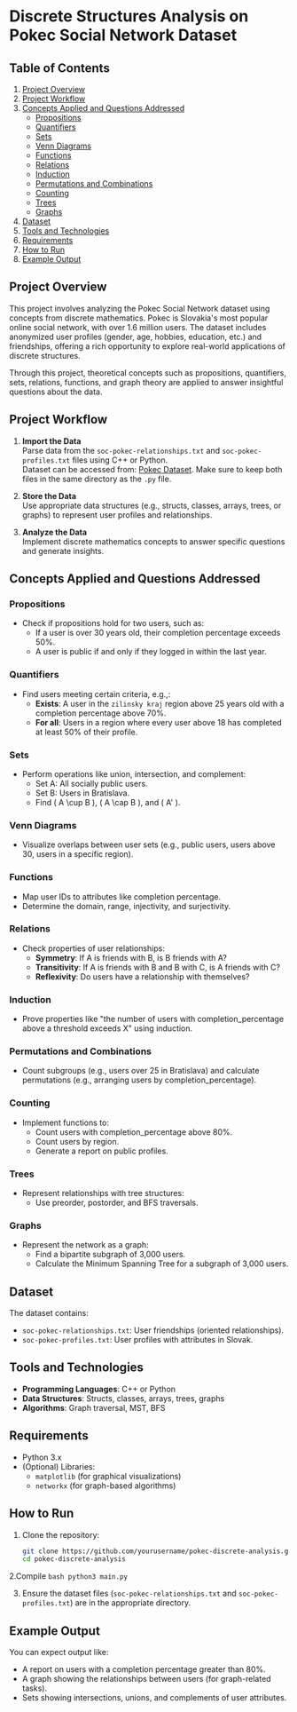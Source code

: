 # Discrete Structures Analysis on Pokec Social Network Dataset

## Table of Contents
1. [Project Overview](#project-overview)
2. [Project Workflow](#project-workflow)
3. [Concepts Applied and Questions Addressed](#concepts-applied-and-questions-addressed)
    - [Propositions](#propositions)
    - [Quantifiers](#quantifiers)
    - [Sets](#sets)
    - [Venn Diagrams](#venn-diagrams)
    - [Functions](#functions)
    - [Relations](#relations)
    - [Induction](#induction)
    - [Permutations and Combinations](#permutations-and-combinations)
    - [Counting](#counting)
    - [Trees](#trees)
    - [Graphs](#graphs)
4. [Dataset](#dataset)
5. [Tools and Technologies](#tools-and-technologies)
6. [Requirements](#requirements)
7. [How to Run](#how-to-run)
8. [Example Output](#example-output)

## Project Overview
This project involves analyzing the Pokec Social Network dataset using concepts from discrete mathematics. Pokec is Slovakia's most popular online social network, with over 1.6 million users. The dataset includes anonymized user profiles (gender, age, hobbies, education, etc.) and friendships, offering a rich opportunity to explore real-world applications of discrete structures.

Through this project, theoretical concepts such as propositions, quantifiers, sets, relations, functions, and graph theory are applied to answer insightful questions about the data.

## Project Workflow
1. **Import the Data**  
   Parse data from the `soc-pokec-relationships.txt` and `soc-pokec-profiles.txt` files using C++ or Python.  
   Dataset can be accessed from: [Pokec Dataset](https://snap.stanford.edu/data/soc-Pokec.html).
   Make sure to keep both files in the same directory as the `.py` file.

3. **Store the Data**  
   Use appropriate data structures (e.g., structs, classes, arrays, trees, or graphs) to represent user profiles and relationships.

4. **Analyze the Data**  
   Implement discrete mathematics concepts to answer specific questions and generate insights.

## Concepts Applied and Questions Addressed

### Propositions
- Check if propositions hold for two users, such as:
  - If a user is over 30 years old, their completion percentage exceeds 50%.
  - A user is public if and only if they logged in within the last year.

### Quantifiers
- Find users meeting certain criteria, e.g.,:
  - **Exists**: A user in the `zilinsky kraj` region above 25 years old with a completion percentage above 70%.
  - **For all**: Users in a region where every user above 18 has completed at least 50% of their profile.

### Sets
- Perform operations like union, intersection, and complement:
  - Set A: All socially public users.
  - Set B: Users in Bratislava.
  - Find \( A \cup B \), \( A \cap B \), and \( A' \).

### Venn Diagrams
- Visualize overlaps between user sets (e.g., public users, users above 30, users in a specific region).

### Functions
- Map user IDs to attributes like completion percentage.
- Determine the domain, range, injectivity, and surjectivity.

### Relations
- Check properties of user relationships:
  - **Symmetry**: If A is friends with B, is B friends with A?
  - **Transitivity**: If A is friends with B and B with C, is A friends with C?
  - **Reflexivity**: Do users have a relationship with themselves?

### Induction
- Prove properties like "the number of users with completion_percentage above a threshold exceeds X" using induction.

### Permutations and Combinations
- Count subgroups (e.g., users over 25 in Bratislava) and calculate permutations (e.g., arranging users by completion_percentage).

### Counting
- Implement functions to:
  - Count users with completion_percentage above 80%.
  - Count users by region.
  - Generate a report on public profiles.

### Trees
- Represent relationships with tree structures:
  - Use preorder, postorder, and BFS traversals.

### Graphs
- Represent the network as a graph:
  - Find a bipartite subgraph of 3,000 users.
  - Calculate the Minimum Spanning Tree for a subgraph of 3,000 users.

## Dataset
The dataset contains:
- `soc-pokec-relationships.txt`: User friendships (oriented relationships).
- `soc-pokec-profiles.txt`: User profiles with attributes in Slovak.

## Tools and Technologies
- **Programming Languages**: C++ or Python
- **Data Structures**: Structs, classes, arrays, trees, graphs
- **Algorithms**: Graph traversal, MST, BFS

## Requirements
  - Python 3.x
  - (Optional) Libraries:
    - `matplotlib` (for graphical visualizations)
    - `networkx` (for graph-based algorithms)

## How to Run
1. Clone the repository:
   ```bash
   git clone https://github.com/yourusername/pokec-discrete-analysis.git
   cd pokec-discrete-analysis
   ```

2.Compile
     ```bash
     python3 main.py
     ```

3. Ensure the dataset files (`soc-pokec-relationships.txt` and `soc-pokec-profiles.txt`) are in the appropriate directory.

## Example Output
You can expect output like:
- A report on users with a completion percentage greater than 80%.
- A graph showing the relationships between users (for graph-related tasks).
- Sets showing intersections, unions, and complements of user attributes.
